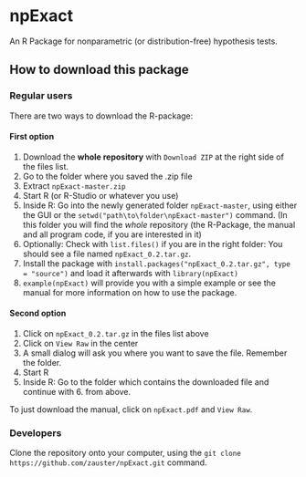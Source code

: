 npExact
=======

An R Package for nonparametric (or distribution-free) hypothesis tests.

## How to download this package

### Regular users

There are two ways to download the R-package:

#### First option

1. Download the **whole repository** with `Download ZIP` at the right side of the files list.
2. Go to the folder where you saved the .zip file
3. Extract `npExact-master.zip`
4. Start R (or R-Studio or whatever you use)
5. Inside R: Go into the newly generated folder `npExact-master`, using either the GUI or the `setwd("path\to\folder\npExact-master")` command. (In this folder you will find the *whole* repository (the R-Package, the manual and all program code, if you are interested in it)
6. Optionally: Check with `list.files()` if you are in the right folder: You should see a file named `npExact_0.2.tar.gz`.
7. Install the package with `install.packages("npExact_0.2.tar.gz", type = "source")` and load it afterwards with `library(npExact)`
8. `example(npExact)` will provide you with a simple example or see the manual for more information on how to use the package.

#### Second option

1. Click on `npExact_0.2.tar.gz` in the files list above
2. Click on `View Raw` in the center
3. A small dialog will ask you where you want to save the file. Remember the folder.
4. Start R
5. Inside R: Go to the folder which contains the downloaded file and continue with 6. from above.

To just download the manual, click on `npExact.pdf` and `View Raw`.

### Developers

Clone the repository onto your computer, using the `git clone https://github.com/zauster/npExact.git` command.
